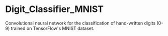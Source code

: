 # Digit_Classifier_MNIST
Convolutional neural network for the classification of hand-written digits (0-9) trained on TensorFlow's MNIST dataset.
